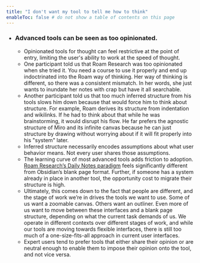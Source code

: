 ```yaml
---
title: "I don't want my tool to tell me how to think"
enableToc: false # do not show a table of contents on this page
---
```

- ### Advanced tools can be seen as too opinionated.
    - Opinionated tools for thought can feel restrictive at the point of entry, limiting the user's ability to work at the speed of thought.
    - One participant told us that Roam Research was too opinionated when she tried it. You need a course to use it properly and end up indoctrinated into the Roam way of thinking. Her way of thinking is different, so there was a consistent mismatch. In her words, she just wants to inundate her notes with crap but have it all searchable.
    - Another participant told us that too much inferred structure from his tools slows him down because that would force him to think about structure. For example, Roam derives its structure from indentation and wikilinks. If he had to think about that while he was brainstorming, it would disrupt his flow. He far prefers the agnostic structure of Miro and its infinite canvas because he can just structure by drawing without worrying about if it will fit properly into his "system" later.
    - Inferred structure necessarily encodes assumptions about what user behavior means. Not every user shares those assumptions.
    - The learning curve of most advanced tools adds friction to adoption. [Roam Research’s Daily Notes paradigm](https://forum.obsidian.md/t/using-daily-notes-as-a-convert-from-roam/15393) feels significantly different from Obsidian’s blank page format. Further, if someone has a system already in place in another tool, the opportunity cost to migrate their structure is high.
    - Ultimately, this comes down to the fact that people are different, and the stage of work we’re in drives the tools we want to use. Some of us want a zoomable canvas. Others want an outliner. Even more of us want to move between these interfaces and a blank page structure, depending on what the current task demands of us. We operate in different contexts over different stages of work, and while our tools are moving towards flexible interfaces, there is still too much of a one-size-fits-all approach in current user interfaces.
    - Expert users tend to prefer tools that either share their opinion or are neutral enough to enable them to impose their opinion onto the tool, and not vice versa.
